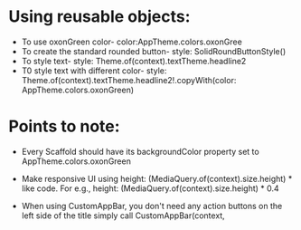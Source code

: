 # Using reusable objects:

- To use oxonGreen color- color:AppTheme.colors.oxonGree
- To create the standard rounded button- style: SolidRoundButtonStyle()
- To style text- style: Theme.of(context).textTheme.headline2
- T0 style text with different color- style: Theme.of(context).textTheme.headline2!.copyWith(color: AppTheme.colors.oxonGreen)

# Points to note:

- Every Scaffold should have its backgroundColor property set to AppTheme.colors.oxonGreen
- Make responsive UI using height: (MediaQuery.of(context).size.height) * <percent value of the screen to be occupied> like code. For e.g., height: (MediaQuery.of(context).size.height) * 0.4
- When using CustomAppBar, you don't need any action buttons on the left side of the title simply call CustomAppBar(context, <title>)
If you do need action buttons, call CustomAppBar(context, <title>, <list of widgets that will be rendered as action buttons>)
  
- Keep in mind that the screen resolution of user's phone could be different from that of your emulator. So, design accordingly.
- Extract and refactor codes which are reusable and keep it in separate file. And also document how to use it.

